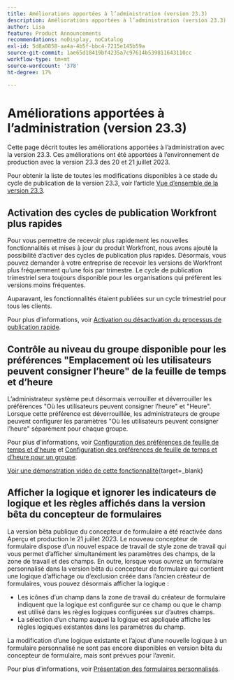 ```yaml
---
title: Améliorations apportées à l’administration (version 23.3)
description: Améliorations apportées à l’administration (version 23.3)
author: Lisa
feature: Product Announcements
recommendations: noDisplay, noCatalog
exl-id: 5d8a0858-aa4a-4b5f-bbc4-7215e145b59a
source-git-commit: 1ae65d18419bf4235a7c97614b539811643110cc
workflow-type: tm+mt
source-wordcount: '378'
ht-degree: 17%

---
```


# Améliorations apportées à l’administration (version 23.3)

Cette page décrit toutes les améliorations apportées à l’administration avec la version 23.3. Ces améliorations ont été apportées à l’environnement de production avec la version 23.3 des 20 et 21 juillet 2023.

Pour obtenir la liste de toutes les modifications disponibles à ce stade du cycle de publication de la version 23.3, voir l’article [Vue d’ensemble de la version 23.3](/help/quicksilver/product-announcements/product-releases/23.3-release-activity/23-3-release-overview.md).

## Activation des cycles de publication Workfront plus rapides

Pour vous permettre de recevoir plus rapidement les nouvelles fonctionnalités et mises à jour du produit Workfront, nous avons ajouté la possibilité d’activer des cycles de publication plus rapides. Désormais, vous pouvez demander à votre entreprise de recevoir les versions de Workfront plus fréquemment qu’une fois par trimestre. Le cycle de publication trimestriel sera toujours disponible pour les organisations qui préfèrent les versions moins fréquentes.

Auparavant, les fonctionnalités étaient publiées sur un cycle trimestriel pour tous les clients.

Pour plus d’informations, voir [Activation ou désactivation du processus de publication rapide](/help/quicksilver/administration-and-setup/set-up-workfront/configure-system-defaults/enable-fast-release-process.md).

## Contrôle au niveau du groupe disponible pour les préférences &quot;Emplacement où les utilisateurs peuvent consigner l’heure&quot; de la feuille de temps et d’heure

L’administrateur système peut désormais verrouiller et déverrouiller les préférences &quot;Où les utilisateurs peuvent consigner l’heure&quot; et &quot;Heure&quot;. Lorsque cette préférence est déverrouillée, les administrateurs de groupe peuvent configurer les paramètres &quot;Où les utilisateurs peuvent consigner l’heure&quot; séparément pour chaque groupe.

Pour plus d’informations, voir [Configuration des préférences de feuille de temps et d’heure](/help/quicksilver/administration-and-setup/set-up-workfront/configure-timesheets-schedules/timesheet-and-hour-preferences.md) et [ Configuration des préférences de feuille de temps et d’heure pour un groupe](/help/quicksilver/administration-and-setup/manage-groups/create-and-manage-groups/configure-timesheet-hour-preferences-group.md).

[Voir une démonstration vidéo de cette fonctionnalité](https://video.tv.adobe.com/v/3419111/){target=_blank}

## Afficher la logique et ignorer les indicateurs de logique et les règles affichés dans la version bêta du concepteur de formulaires

La version bêta publique du concepteur de formulaire a été réactivée dans Aperçu et production le 21 juillet 2023. Le nouveau concepteur de formulaire dispose d’un nouvel espace de travail de style zone de travail qui vous permet d’afficher simultanément les paramètres des champs, de la zone de travail et des champs.
En outre, lorsque vous ouvrez un formulaire personnalisé dans la version bêta du concepteur de formulaire qui contient une logique d’affichage ou d’exclusion créée dans l’ancien créateur de formulaires, vous pouvez désormais afficher la logique :

* Les icônes d’un champ dans la zone de travail du créateur de formulaire indiquent que la logique est configurée sur ce champ ou que le champ est utilisé dans les règles logiques configurées sur d’autres champs.
* La sélection d’un champ auquel la logique est appliquée affiche les règles logiques existantes dans les paramètres du champ.

La modification d’une logique existante et l’ajout d’une nouvelle logique à un formulaire personnalisé ne sont pas encore disponibles en version bêta du concepteur de formulaire, mais sont prévues pour l’avenir.

Pour plus d’informations, voir [Présentation des formulaires personnalisés](/help/quicksilver/administration-and-setup/customize-workfront/create-manage-custom-forms/custom-forms-overview.md).
